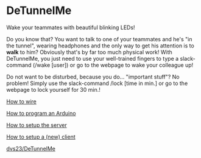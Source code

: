 # DeTunnelMe

Wake your teammates with beautiful blinking LEDs!

Do you know that? You want to talk to one of your teammates and he's "in the tunnel", wearing headphones and the only way to get his attention is to **walk** to him? Obviously that's by far too much physical work! With DeTunnelMe, you just need to use your well-trained fingers to type a slack-command (/wake [user]) or go to the webpage to wake your colleague up! 

Do not want to be disturbed, because you do... "important stuff"? No problem! Simply use the slack-command /lock [time in min.] or go to the webpage to lock yourself for 30 min.!

[How to wire](./How-to-wire.md)

[How to program an Arduino](./How-to-program-an-Arduino.md)

[How to setup the server](./How-to-setup-the-server.md)

[How to setup a (new) client](./How-to-setup-a-new-client.md)

[dvs23/DeTunnelMe](https://github.com/dvs23/DeTunnelMe)